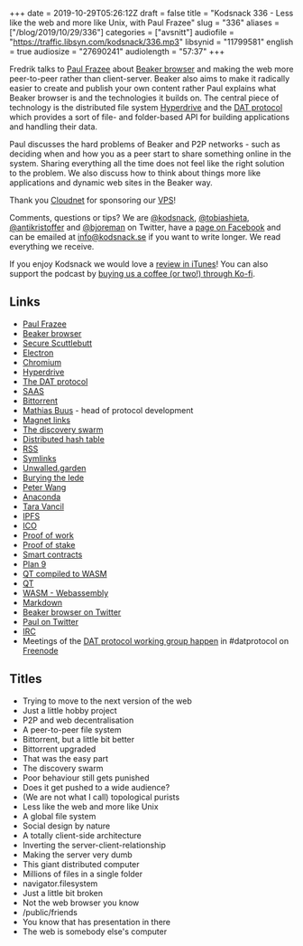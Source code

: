 +++
date = 2019-10-29T05:26:12Z
draft = false
title = "Kodsnack 336 - Less like the web and more like Unix, with Paul Frazee"
slug = "336"
aliases = ["/blog/2019/10/29/336"]
categories = ["avsnitt"]
audiofile = "https://traffic.libsyn.com/kodsnack/336.mp3"
libsynid = "11799581"
english = true
audiosize = "27690241"
audiolength = "57:37"
+++

Fredrik talks to [Paul Frazee](https://pfrazee.hashbase.io/) about [Beaker browser](https://www.beakerbrowser.com/) and making the web more peer-to-peer rather than client-server. Beaker also aims to make it radically easier to create and publish your own content rather Paul explains what Beaker browser is and the technologies it builds on. The central piece of technology is the distributed file system [Hyperdrive](https://awesome.datproject.org/hyperdrive) and the [DAT protocol](https://www.datprotocol.com/) which provides a sort of file- and folder-based API for building applications and handling their data.

Paul discusses the hard problems of Beaker and P2P networks - such as deciding when and how you as a peer start to share something online in the system. Sharing everything all the time does not feel like the right solution to the problem. We also discuss how to think about things more like applications and dynamic web sites in the Beaker way.

Thank you [Cloudnet](http://www.cloudnet.se) for sponsoring our [VPS](http://en.wikipedia.org/wiki/Virtual_private_server)!

Comments, questions or tips? We are [@kodsnack](https://www.twitter.com/kodsnack), [@tobiashieta](https://www.twitter.com/tobiashieta), [@antikristoffer](https://www.twitter.com/antikristoffer) and [@bjoreman](https://www.twitter.com/bjoreman) on Twitter, have a [page on Facebook](https://www.facebook.com/kodsnack) and can be emailed at [info@kodsnack.se](mailto:info@kodsnack.se) if you want to write longer. We read everything we receive.

If you enjoy Kodsnack we would love a [review in iTunes](http://itunes.apple.com/se/podcast/kodsnack/id561631498?l=en)! You can also support the podcast by <a href="https://ko-fi.com/kodsnack" rel="payment">buying us a coffee (or two!) through Ko-fi</a>.

## Links ##
* [Paul Frazee](https://pfrazee.hashbase.io/)
* [Beaker browser](https://www.beakerbrowser.com/)
* [Secure Scuttlebutt](https://www.scuttlebutt.nz/)
* [Electron](https://en.wikipedia.org/wiki/Electron_%28software_framework%29)
* [Chromium](https://en.wikipedia.org/wiki/Chromium_%28web_browser%29)
* [Hyperdrive](https://awesome.datproject.org/hyperdrive)
* [The DAT protocol](https://www.datprotocol.com/)
* [SAAS](https://en.wikipedia.org/wiki/Software_as_a_service)
* [Bittorrent](https://en.wikipedia.org/wiki/BitTorrent)
* [Mathias Buus](https://mafinto.sh/) - head of protocol development
* [Magnet links](https://en.wikipedia.org/wiki/Magnet_URI_scheme)
* [The discovery swarm](https://github.com/mafintosh/discovery-swarm)
* [Distributed hash table](https://en.wikipedia.org/wiki/Distributed_hash_table)
* [RSS](https://en.wikipedia.org/wiki/RSS)
* [Symlinks](https://en.wikipedia.org/wiki/Symbolic_link)
* [Unwalled.garden](https://pfrazee.hashbase.io/blog/unwalled-garden)
* [Burying the lede](https://en.wiktionary.org/wiki/bury_the_lede)
* [Peter Wang](https://www.anaconda.com/profile/peter-wang/)
* [Anaconda](https://www.anaconda.com/)
* [Tara Vancil](https://taravancil.com/)
* [IPFS](https://en.wikipedia.org/wiki/InterPlanetary_File_System)
* [ICO](https://en.wikipedia.org/wiki/Initial_coin_offering)
* [Proof of work](https://en.wikipedia.org/wiki/Proof_of_work)
* [Proof of stake](https://en.wikipedia.org/wiki/Proof_of_stake)
* [Smart contracts](https://en.wikipedia.org/wiki/Smart_contract)
* [Plan 9](https://en.wikipedia.org/wiki/Plan_9_from_Bell_Labs)
* [QT compiled to WASM](http://qt-webassembly.io/designviewer/)
* [QT](https://en.wikipedia.org/wiki/Qt_%28software%29)
* [WASM - Webassembly](https://en.wikipedia.org/wiki/WebAssembly)
* [Markdown](https://en.wikipedia.org/wiki/Markdown)
* [Beaker browser on Twitter](https://twitter.com/BeakerBrowser)
* [Paul on Twitter](https://twitter.com/pfrazee)
* [IRC](https://en.wikipedia.org/wiki/Internet_Relay_Chat)
* Meetings of the [DAT protocol working group happen](https://github.com/datprotocol/working-group) in #datprotocol on [Freenode](https://freenode.net/)

## Titles ##
* Trying to move to the next version of the web
* Just a little hobby project
* P2P and web decentralisation
* A peer-to-peer file system
* Bittorrent, but a little bit better
* Bittorrent upgraded
* That was the easy part
* The discovery swarm
* Poor behaviour still gets punished
* Does it get pushed to a wide audience?
* (We are not what I call) topological purists
* Less like the web and more like Unix
* A global file system
* Social design  by nature
* A totally client-side architecture
* Inverting the server-client-relationship
* Making the server very dumb
* This giant distributed computer
* Millions of files in a single folder
* navigator.filesystem
* Just a little bit broken
* Not the web browser you know
* /public/friends
* You know that has presentation in there
* The web is somebody else's computer